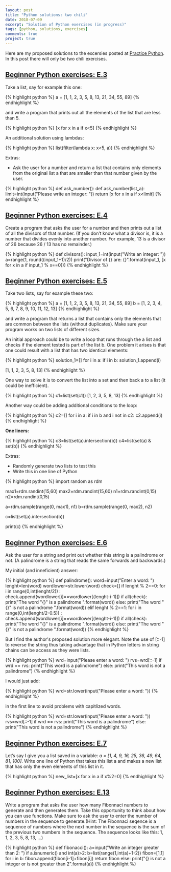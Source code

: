 ```yaml
---
layout: post
title: "Python solutions: two chili"
date: 2018-07-09
excerpt: "Solution of Python exercises (in progress)"
tags: [python, solutions, exercises]
comments: true
project: true
---
```


Here are my proposed solutions to the excersies posted at [Practice Python](http://www.practicepython.org). In this post there will only be two chili exercises. 

##  [Beginner Python exercises: E.3](http://www.practicepython.org/exercise/2014/02/15/03-list-less-than-ten.html)

Take a list, say for example this one:

{% highlight python %} 
a = [1, 1, 2, 3, 5, 8, 13, 21, 34, 55, 89]
{% endhighlight %}

and write a program that prints out all the elements of the list that are less than 5.

{% highlight python %}
[x for x in a if x<5]
{% endhighlight %}

An additional solution using lambdas:

{% highlight python %}
list(filter(lambda x: x<5, a))
{% endhighlight %}

Extras:

*	Ask the user for a number and return a list that contains only elements from the original list a that are smaller than that number given by the user.

{% highlight python %}
def ask_number():
    def ask_number(list_a):
    limit=int(input("Please write an integer: "))
    return [x for x in a if x<limit]
{% endhighlight %}

##  [Beginner Python exercises: E.4](https://www.practicepython.org/exercise/2014/02/26/04-divisors.html)

Create a program that asks the user for a number and then prints out a list of all the divisors of that number. (If you don’t know what a divisor is, it is a number that divides evenly into another number. For example, 13 is a divisor of 26 because 26 / 13 has no remainder.)

{% highlight python %}
def divisors():
    input_1=int(input("Write an integer: "))
    a=range(1, round((input_1+1)/2))
    print("Divisor of {} are: {}".format(input_1, [x for x in a if input_1 % x==0]))
{% endhighlight %}

##  [Beginner Python exercises: E.5](https://www.practicepython.org/exercise/2014/03/05/05-list-overlap.html)

Take two lists, say for example these two:

{% highlight python %}
  a = [1, 1, 2, 3, 5, 8, 13, 21, 34, 55, 89]
  b = [1, 2, 3, 4, 5, 6, 7, 8, 9, 10, 11, 12, 13]
{% endhighlight %}

and write a program that returns a list that contains only the elements that are common between the lists (without duplicates). Make sure your program works on two lists of different sizes.

An initial approach could be to write a loop that runs through the a list and checks if the element tested is part of the list b. One problem it arises is that one could result with a list that has two identical elements:

{% highlight python %}
solution_1=[]
for i in a:
    if i in b:
        solution_1.append(i)

[1, 1, 2, 3, 5, 8, 13]
{% endhighlight %}

One way to solve it is to convert the list into a set and then back a to a list (it could be inefficient).

{% highlight python %}
c1=list(set(c1))
[1, 2, 3, 5, 8, 13] 
{% endhighlight %}
 
Another way could be adding additional conditions to the loop:

{% highlight python %}
c2=[]
for i in a:
    if i in b and i not in c2:
        c2.append(i)
{% endhighlight %}

**One liners:**

{% highlight python %}
c3=list(set(a).intersection(b))
c4=list(set(a) & set(b))
{% endhighlight %}

Extras:

*   Randomly generate two lists to test this
*   Write this in one line of Python

{% highlight python %}
import random as rdm

max1=rdm.randint(15,60)
max2=rdm.randint(15,60)
n1=rdm.randint(0,15)
n2=rdm.randint(0,15)

a=rdm.sample(range(0, max1), n1)
b=rdm.sample(range(0, max2), n2)

c=list(set(a).intersection(b))

print(c)
{% endhighlight %}

##  [Beginner Python exercises: E.6](https://www.practicepython.org/exercise/2014/03/12/06-string-lists.html)

Ask the user for a string and print out whether this string is a palindrome or not. (A palindrome is a string that reads the same forwards and backwards.)

My initial (and inneficient) answer:

{% highlight python %}
def palindrome():
    word=input("Enter a word: ")
    lenght=len(word)
    wordlower=str.lower(word)
    check=[]
    if lenght % 2==0:
        for i in range(0,int(lenght/2)) :
            check.append(wordlower[i]==wordlower[(lenght-i-1)])
        if all(check):
            print("The word \"{}\" is a palindrome ".format(word))
        else:
            print("The word \"{}\" is not a palindrome ".format(word))
    elif lenght % 2==1:
        for i in range(0,int(lenght/2-0.5)) :
            check.append(wordlower[i]==wordlower[(lenght-i-1)])
        if all(check):
            print("The word \"{}\" is a palindrome ".format(word))
        else:
            print("The word \"{}\" is not a palindrome ".format(word))
{% endhighlight %}

But I find the author's proposed solution more elegant. Note the use of [::-1] to reverse the string thus taking advantage that in Python letters in string chains can be access as they were lists.

{% highlight python %}
wrd=input("Please enter a word: ")
rvs=wrd[::-1]
if wrd == rvs:
    print("This word is a palindrome")
else:
    print("This word is not a palindrome")
{% endhighlight %}

I would just add:

{% highlight python %}
wrd=str.lower(input("Please enter a word: "))
{% endhighlight %}

in the first line to avoid problems with capitlized words.

{% highlight python %}
wrd=str.lower(input("Please enter a word: "))
rvs=wrd[::-1]
if wrd == rvs:
    print("This word is a palindrome")
else:
    print("This word is not a palindrome")
{% endhighlight %}

##  [Beginner Python exercises: E.7](https://www.practicepython.org/exercise/2014/03/19/07-list-comprehensions.html)

Let’s say I give you a list saved in a variable: *a = [1, 4, 9, 16, 25, 36, 49, 64, 81, 100]*. Write one line of Python that takes this list a and makes a new list that has only the even elements of this list in it.

{% highlight python %}
new_list=[x for x in a if x%2=0]
{% endhighlight %}

##  [Beginner Python exercises: E.13](https://www.practicepython.org/exercise/2014/04/30/13-fibonacci.html)

Write a program that asks the user how many Fibonnaci numbers to generate and then generates them. Take this opportunity to think about how you can use functions. Make sure to ask the user to enter the number of numbers in the sequence to generate.(Hint: The Fibonnaci seqence is a sequence of numbers where the next number in the sequence is the sum of the previous two numbers in the sequence. The sequence looks like this: 1, 1, 2, 3, 5, 8, 13, …)

{% highlight python %}
def fibonacci():
    a=input("Write an integer greater than 2: ")
    if a.isnumeric() and int(a)>2:
        b=list(range(1,int(a)+1-2))
        fibon=[1,1]
        for i in b:
            fibon.append(fibon[i-1]+fibon[i])
        return fibon
    else:
        print("{} is not a integer or is not greater than 2".format(a))
{% endhighlight %}